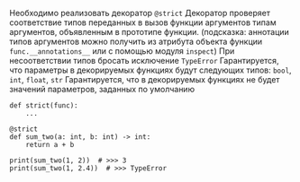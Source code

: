 Необходимо реализовать декоратор `@strict` Декоратор проверяет соответствие типов переданных в вызов функции аргументов типам аргументов, объявленным в прототипе функции. (подсказка: аннотации типов аргументов можно получить из атрибута объекта функции `func.__annotations__` или с помощью модуля `inspect`) При несоответствии типов бросать исключение `TypeError` Гарантируется, что параметры в декорируемых функциях будут следующих типов: `bool`, `int`, `float`, `str` Гарантируется, что в декорируемых функциях не будет значений параметров, заданных по умолчанию

```
def strict(func):
    ...

@strict
def sum_two(a: int, b: int) -> int:
    return a + b

print(sum_two(1, 2))  # >>> 3
print(sum_two(1, 2.4))  # >>> TypeError

